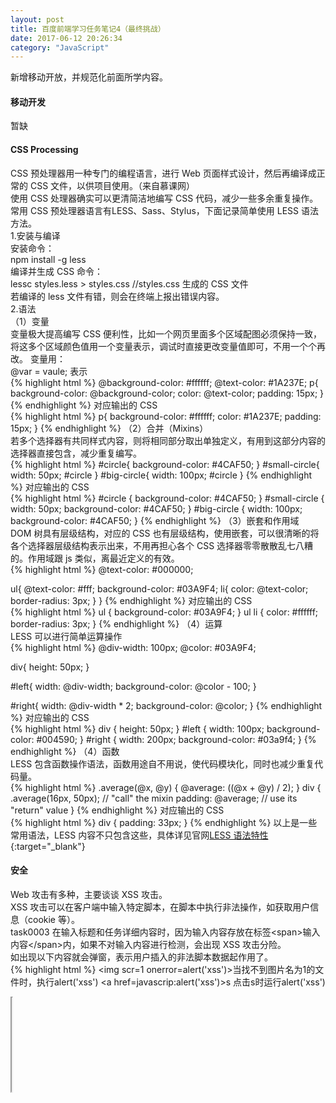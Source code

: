 ```yaml
---
layout: post
title: 百度前端学习任务笔记4（最终挑战）
date: 2017-06-12 20:26:34
category: "JavaScript"
---
```


新增移动开放，并规范化前面所学内容。

#### 移动开发  
暂缺
#### CSS Processing  
CSS 预处理器用一种专门的编程语言，进行 Web 页面样式设计，然后再编译成正常的 CSS 文件，以供项目使用。（来自慕课网）  
使用 CSS 处理器确实可以更清简洁地编写 CSS 代码，减少一些多余重复操作。  
常用 CSS 预处理器语言有LESS、Sass、Stylus，下面记录简单使用 LESS 语法方法。  
1.安装与编译  
安装命令：  
npm install -g less  
编译并生成 CSS 命令：  
lessc styles.less > styles.css    //styles.css 生成的 CSS 文件  
若编译的 less 文件有错，则会在终端上报出错误内容。  
2.语法  
（1）变量  
变量极大提高编写 CSS 便利性，比如一个网页里面多个区域配图必须保持一致，将这多个区域颜色值用一个变量表示，调试时直接更改变量值即可，不用一个个再改。
变量用：  
@var = vaule; 表示  
{% highlight html %}
@background-color: #ffffff;
@text-color: #1A237E;
p{
  background-color: @background-color;
  color: @text-color;
  padding: 15px;
}
{% endhighlight %}
   对应输出的 CSS   
{% highlight html %}
p{
  background-color: #ffffff;
  color: #1A237E;
  padding: 15px;
}
{% endhighlight %}
（2）合并（Mixins）  
若多个选择器有共同样式内容，则将相同部分取出单独定义，有用到这部分内容的选择器直接包含，减少重复编写。  
{% highlight html %}
#circle{
  background-color: #4CAF50;
}
#small-circle{
  width: 50px;
  #circle
}
#big-circle{
  width: 100px;
  #circle
}
{% endhighlight %}
   对应输出的 CSS   
{% highlight html %}
#circle {
  background-color: #4CAF50;
}
#small-circle {
  width: 50px;
  background-color: #4CAF50;
}
#big-circle {
  width: 100px;
  background-color: #4CAF50;
}
{% endhighlight %}
（3）嵌套和作用域  
DOM 树具有层级结构，对应的 CSS 也有层级结构，使用嵌套，可以很清晰的将各个选择器层级结构表示出来，不用再担心各个 CSS 选择器零零散散乱七八糟的。作用域跟 js 类似，离最近定义的有效。  
{% highlight html %}
@text-color: #000000;

ul{
  @text-color: #fff;
  background-color: #03A9F4;
  li{
    color: @text-color;
    border-radius: 3px;
  }
}
{% endhighlight %}
   对应输出的 CSS   
{% highlight html %}
ul {
  background-color: #03A9F4;
}
ul li {
  color: #ffffff;
  border-radius: 3px;
}
{% endhighlight %}
（4）运算  
LESS 可以进行简单运算操作  
{% highlight html %}
@div-width: 100px;
@color: #03A9F4;

div{
  height: 50px;
}

#left{
  width: @div-width;
  background-color: @color - 100;
}

#right{
  width: @div-width * 2;
  background-color: @color;
}
{% endhighlight %}
   对应输出的 CSS   
{% highlight html %}
div {
  height: 50px;
}
#left {
  width: 100px;
  background-color: #004590;
}
#right {
  width: 200px;
  background-color: #03a9f4;
}
{% endhighlight %}
（4）函数  
LESS 包含函数操作语法，函数用途自不用说，使代码模块化，同时也减少重复代码量。  
{% highlight html %}
.average(@x, @y) {
  @average: ((@x + @y) / 2);
}
div {
  .average(16px, 50px); // "call" the mixin
  padding: @average;    // use its "return" value
}
{% endhighlight %}
   对应输出的 CSS   
{% highlight html %}
div {
  padding: 33px;
}
{% endhighlight %}
以上是一些常用语法，LESS 内容不只包含这些，具体详见官网[LESS 语法特性](http://lesscss.org/features/){:target="_blank"}
#### 安全  
Web 攻击有多种，主要谈谈 XSS 攻击。  
XSS 攻击可以在客户端中输入特定脚本，在脚本中执行非法操作，如获取用户信息（cookie 等）。  
task0003 在输入标题和任务详细内容时，因为输入内容存放在标签\<span\>输入内容\</span\>内，如果不对输入内容进行检测，会出现 XSS 攻击分险。  
如出现以下内容就会弹窗，表示用户插入的非法脚本数据起作用了。  
{% highlight html %}
<img scr=1 onerror=alert('xss')>当找不到图片名为1的文件时，执行alert('xss')
<a href=javascrip:alert('xss')>s</a> 点击s时运行alert('xss')
<iframe src=javascript:alert('xss');height=0 width=0 /><iframe>利用iframe的scr来弹窗
<img src="1" onerror=eval("\x61\x6c\x65\x72\x74\x28\x27\x78\x73\x73\x27\x29")></img>过滤了alert来执行弹窗
{% endhighlight %}
解决办法，对特定数据经过转义字符进行编码处理，如下，  
{% highlight html %}
function htmlEncode(str) {
    return str.replace(/&/g, "&amp;")
              .replace(/</g, "&lt;")
              .replace(/>/g, "&gt;")
              .replace(/"/g, "&quot;")
              .replace(/'/g, "&#x27;")
              .replace(/\//g, "&#x2f;")
              .replace(/`/g, "&#x60;");
}
{% endhighlight %}
如果一些地方需要显示这些原生字符，需要做解码转换处理，通常这些数据以字符串格式存放在 input 或 textarea 元素的 value 属性里，所以不会有影响（其实还是会有影响，输入内容中插入结束标签，后面接非法脚本数据还是有 XSS 攻击风险）。
{% highlight html %}
function htmlDecode(str) {
    return str.replace(/&amp;/g, "&")
              .replace(/&lt;/g, "<")
              .replace(/&gt;/g, ">")
              .replace(/&quot;/g, "\"")
              .replace(/&#x27;/g, "\'")
              .replace(/&#x2f;/g, "\/")
              .replace(/&#x60;/g, "`");
}
{% endhighlight %}
同时，在获取标签文本时，innerHTML/innerText/outerHTML/outerText/textContent 这些属性都可获取标签里面文本内容，但是文本内包含上述转义字符时还是有挺大区别。  
innerHTML：文本包含标签元素，并且可以被解析成 HTML 一部分，js 动态修改页面文档时用到这个属性，但是有 XSS 攻击风险。文本中包含\<\>转义字符，则读取时不会转换成\<\>符号，其它几个会转换。  
innerText：IE引进，获取元素文本内容，但是 script/style 元素无法获取，隐藏元素文本也无法获取，并且会移除元素子节点。  
outerHTML：同innerHTML，不过包含父元素标签。  
outerText：功能跟innerText类似。  
textContent：跟 innerText 功能类似，获取元素文本内容，不过有些区别，获取文本包含所有元素和隐藏的元素；跟innerHTML比较，textContent 性能较好，并且可以预防 XSS 攻击。  
#### 模块化  
模块化内容摘抄网上一些相关信息，本次使用 RequireJS，官方文档见 [RequireJS 官网](http://www.requirejs.org/){:target="_blank"}  
1.我们为什么要用模块化的JavaScript  
最主要的是解决命名冲突、解决文件依赖这两大问题。  
2.浏览器中的模块规范AMD是怎么诞生的？  
使用script tag作为模块加载器，script完全下载后去回调，回调中进行模块定义。  
3.SeaJS与RequireJS的区别  
RequireJS 遵循的是 AMD（异步模块定义）规范，SeaJS 遵循的是 CMD （通用模块定义）规范。   
4.AMD和CMD的区别  
（1）对于依赖的模块，AMD 是提前执行，CMD 是延迟执行。不过 RequireJS 从 2.0   开始，也改成可以延迟执行（根据写法不同，处理方式不同）。CMD 推崇 as lazy as possible.  
（2）CMD 推崇依赖就近，AMD 推崇依赖前置。（这一点是非常重要的区别）   
（3）AMD 的 API 默认是一个当多个用，CMD 的 API 严格区分，推崇职责单一。  
需要记住——AMD 是 RequireJS 在推广过程中对模块定义的规范化产出。CMD 是 SeaJS 在推广过程中对模块定义的规范化产出。  
项目调试中，起初将部分 click 事件绑定到 HTML 中指定元素，并且带 this 参数，实际执行 click 监听函数时，传递参数就是该绑定元素。   
为了模块化要求，防止事件监听函数暴露，全部改成 addEventListener(或attachxxx)监听，但是此时传递来参数 event 对应 target 就是实际点击元素，有可能是绑定监听函数对应元素的子元素，若监听函数有对 target 进行操作，此时要做好判断当前 target 是父元素还是子元素，防止一些意外问题出现。  
#### 前端工程化  
使用 gulp 进行项目管理，根据示例，导入必要插件，这边用到 LLESS 编译、js 语法检查、文件合并重命名压缩处理等，然后运行 gulp 执行相关操作，使用 gulp 确实方便项目管理。  




